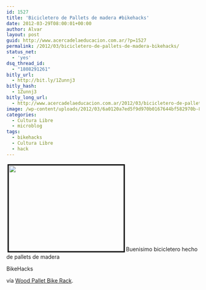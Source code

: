 ```yaml
---
id: 1527
title: 'Bicicletero de Pallets de madera #bikehacks'
date: 2012-03-29T08:00:01+00:00
author: Alvar
layout: post
guid: http://www.acercadelaeducacion.com.ar/?p=1527
permalink: /2012/03/bicicletero-de-pallets-de-madera-bikehacks/
status_net:
  - 'yes'
dsq_thread_id:
  - "1808291261"
bitly_url:
  - http://bit.ly/1Zunnj3
bitly_hash:
  - 1Zunnj3
bitly_long_url:
  - http://www.acercadelaeducacion.com.ar/2012/03/bicicletero-de-pallets-de-madera-bikehacks/
image: /wp-content/uploads/2012/03/6a0120a7ed5f9d970b0167644bf582970b-800wi.jpg
categories:
  - Cultura Libre
  - microblog
tags:
  - bikehacks
  - Cultura Libre
  - hack
---
```

<p><a href="http://www.bikehacks.com/bikehacks/2012/03/wood-pallet-bike-rack.html" target="_blank"><img class="alignleft size-medium wp-image-1534" style="margin: 3px; border: 3px solid black;" title="6a0120a7ed5f9d970b0167644bf582970b-800wi" src="http://www.acercadelaeducacion.com.ar/wp-content/uploads/2012/03/6a0120a7ed5f9d970b0167644bf582970b-800wi-300x224.jpg" alt="" width="300" height="224" /></a>Buenisimo bicicletero hecho de pallets de madera</p>
<p>BikeHacks</p>
<p>vía <a href="http://feedproxy.google.com/~r/BikeHacks/~3/Y2PAzmQEx9I/wood-pallet-bike-rack.html">Wood Pallet Bike Rack</a>.</p>
